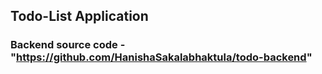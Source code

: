 ## Todo-List Application

### Backend source code - "https://github.com/HanishaSakalabhaktula/todo-backend"